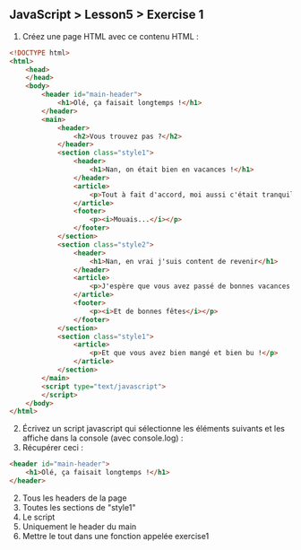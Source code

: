 ## JavaScript > Lesson5 > Exercise 1

1. Créez une page HTML avec ce contenu HTML :
```html
<!DOCTYPE html>
<html>
    <head>
    </head>
    <body>
        <header id="main-header">
            <h1>Olé, ça faisait longtemps !</h1>
        </header>
        <main>
            <header>
                <h2>Vous trouvez pas ?</h2>
            </header>
            <section class="style1">
                <header>
                    <h1>Nan, on était bien en vacances !</h1>
                </header>
                <article>
                    <p>Tout à fait d'accord, moi aussi c'était tranquille !</p>
                </article>
                <footer>
                    <p><i>Mouais...</i></p>
                </footer>
            </section>
            <section class="style2">
                <header>
                    <h1>Nan, en vrai j'suis content de revenir</h1>
                </header>
                <article>
                    <p>J'espère que vous avez passé de bonnes vacances !</p>
                </article>
                <footer>
                    <p><i>Et de bonnes fêtes</i></p>
                </footer>
            </section>
            <section class="style1">
                <article>
                    <p>Et que vous avez bien mangé et bien bu !</p>
                </article>
            </section>
        </main>
        <script type="text/javascript">
        </script>
    </body>
</html>
```
2. Écrivez un script javascript qui sélectionne les éléments suivants et les affiche dans la console (avec console.log) :
  1. Récupérer ceci :
  ```html
  <header id="main-header">
      <h1>Olé, ça faisait longtemps !</h1>
  </header>
  ```
  2. Tous les headers de la page
  3. Toutes les sections de "style1"
  4. Le script
  5. Uniquement le header du main
3. Mettre le tout dans une fonction appelée exercise1
